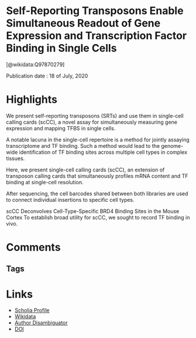 
Self-Reporting Transposons Enable Simultaneous Readout of Gene Expression and Transcription Factor Binding in Single Cells
==========================================================================================================================
  
  [@wikidata:Q97870279]  
  
Publication date : 18 of July, 2020  

# Highlights

We present self-reporting transposons (SRTs) and use them in single-cell calling cards (scCC), a novel assay for simultaneously measuring gene expression and mapping TFBS in single cells. 

A notable lacuna in the single-cell repertoire is a method for jointly assaying transcriptome and TF binding. Such a method would lead to the genome-wide identification of TF binding sites across multiple cell types in complex tissues.

Here, we present single-cell calling cards (scCC), an extension of transposon calling cards that simultaneously profiles mRNA content and TF binding at single-cell resolution.

After sequencing, the cell barcodes shared between both libraries are used to connect individual insertions to specific cell types. 

scCC Deconvolves Cell-Type-Specific BRD4 Binding Sites in the Mouse Cortex
To establish broad utility for scCC, we sought to record TF binding in vivo. 

# Comments

## Tags

# Links
  
 * [Scholia Profile](https://scholia.toolforge.org/work/Q97870279)  
 * [Wikidata](https://www.wikidata.org/wiki/Q97870279)  
 * [Author Disambiguator](https://author-disambiguator.toolforge.org/work_item_oauth.php?id=Q97870279&batch_id=&match=1&author_list_id=&doit=Get+author+links+for+work)  
 * [DOI](https://doi.org/10.1016/J.CELL.2020.06.037)  
